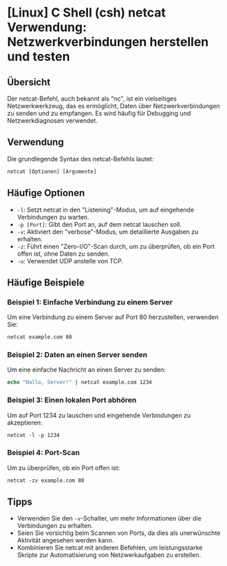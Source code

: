 # [Linux] C Shell (csh) netcat Verwendung: Netzwerkverbindungen herstellen und testen

## Übersicht
Der netcat-Befehl, auch bekannt als "nc", ist ein vielseitiges Netzwerkwerkzeug, das es ermöglicht, Daten über Netzwerkverbindungen zu senden und zu empfangen. Es wird häufig für Debugging und Netzwerkdiagnosen verwendet.

## Verwendung
Die grundlegende Syntax des netcat-Befehls lautet:

```csh
netcat [Optionen] [Argumente]
```

## Häufige Optionen
- `-l`: Setzt netcat in den "Listening"-Modus, um auf eingehende Verbindungen zu warten.
- `-p [Port]`: Gibt den Port an, auf dem netcat lauschen soll.
- `-v`: Aktiviert den "verbose"-Modus, um detaillierte Ausgaben zu erhalten.
- `-z`: Führt einen "Zero-I/O"-Scan durch, um zu überprüfen, ob ein Port offen ist, ohne Daten zu senden.
- `-u`: Verwendet UDP anstelle von TCP.

## Häufige Beispiele

### Beispiel 1: Einfache Verbindung zu einem Server
Um eine Verbindung zu einem Server auf Port 80 herzustellen, verwenden Sie:
```csh
netcat example.com 80
```

### Beispiel 2: Daten an einen Server senden
Um eine einfache Nachricht an einen Server zu senden:
```csh
echo "Hallo, Server!" | netcat example.com 1234
```

### Beispiel 3: Einen lokalen Port abhören
Um auf Port 1234 zu lauschen und eingehende Verbindungen zu akzeptieren:
```csh
netcat -l -p 1234
```

### Beispiel 4: Port-Scan
Um zu überprüfen, ob ein Port offen ist:
```csh
netcat -zv example.com 80
```

## Tipps
- Verwenden Sie den `-v`-Schalter, um mehr Informationen über die Verbindungen zu erhalten.
- Seien Sie vorsichtig beim Scannen von Ports, da dies als unerwünschte Aktivität angesehen werden kann.
- Kombinieren Sie netcat mit anderen Befehlen, um leistungsstarke Skripte zur Automatisierung von Netzwerkaufgaben zu erstellen.